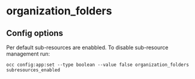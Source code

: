 # organization_folders

## Config options
Per default sub-resources are enabbled. To disable sub-resource management run:
```shell
occ config:app:set --type boolean --value false organization_folders subresources_enabled
```
